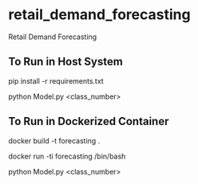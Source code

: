 # retail_demand_forecasting
Retail Demand Forecasting

## To Run in Host System

pip install -r requirements.txt

python Model.py <class_number>


## To Run in Dockerized Container

docker build -t forecasting .

docker run -ti forecasting /bin/bash

python Model.py <class_number>
